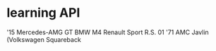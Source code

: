 # learning API

'15 Mercedes-AMG GT
BMW M4
Renault Sport R.S. 01
'71 AMC Javlin (Volkswagen Squareback

